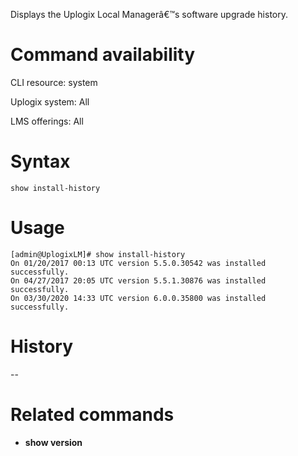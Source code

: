 <!-- 5.4 -->

Displays the Uplogix Local Managerâ€™s software upgrade history.

# Command availability 

CLI resource: system

Uplogix system: All

LMS offerings: All

# Syntax 

```
show install-history
```

# Usage 

```
[admin@UplogixLM]# show install-history
On 01/20/2017 00:13 UTC version 5.5.0.30542 was installed successfully.
On 04/27/2017 20:05 UTC version 5.5.1.30876 was installed successfully.
On 03/30/2020 14:33 UTC version 6.0.0.35800 was installed successfully.

```

# History 
--

# Related commands 

- **show version**


